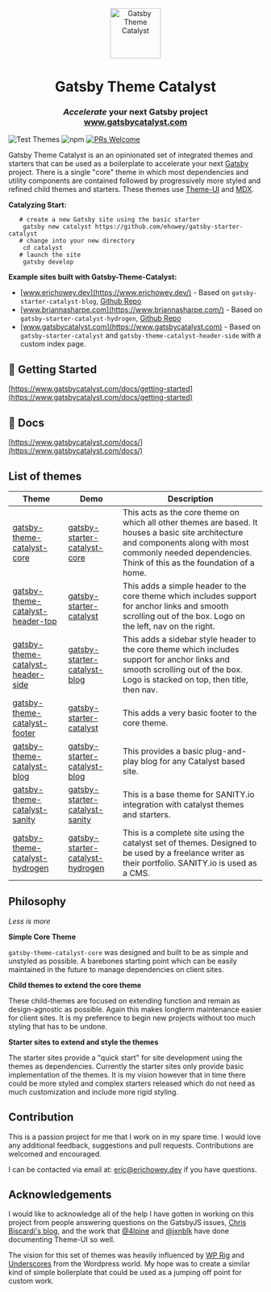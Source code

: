 <p align="center">
    <img alt="Gatsby Theme Catalyst" src="https://www.gatsbycatalyst.com/images/catalyst-site-icon-100.png" width="100" />
</p>
<h1 align="center">
  Gatsby Theme Catalyst
</h1>

<h3 align="center"><i>Accelerate</i> your next Gatsby project<br /><a href="https://www.gatsbycatalyst.com">www.gatsbycatalyst.com</a></h3>

![Test Themes](https://github.com/ehowey/gatsby-theme-catalyst/workflows/Test%20Themes/badge.svg) ![npm](https://img.shields.io/npm/dm/gatsby-theme-catalyst-core) [![PRs Welcome](https://img.shields.io/badge/PRs-welcome-brightgreen.svg?style=flat)](http://makeapullrequest.com)

Gatsby Theme Catalyst is an an opinionated set of integrated themes and starters that can be used as a boilerplate to accelerate your next [Gatsby](https://www.gatsbyjs.org) project. There is a single "core" theme in which most dependencies and utility components are contained followed by progressively more styled and refined child themes and starters. These themes use [Theme-UI](https://theme-ui.com/) and [MDX](https://mdxjs.com/getting-started/gatsby/).

**Catalyzing Start:**

```shell
   # create a new Gatsby site using the basic starter
    gatsby new catalyst https://github.com/ehowey/gatsby-starter-catalyst
   # change into your new directory
    cd catalyst
   # launch the site
    gatsby develop
```

**Example sites built with Gatsby-Theme-Catalyst:**

- [www.erichowey.dev](https://www.erichowey.dev/) - Based on `gatsby-starter-catalyst-blog`, [Github Repo](https://github.com/ehowey/erichoweydev)
- [www.briannasharpe.com](https://www.briannasharpe.com/) - Based on `gatsby-starter-catalyst-hydrogen`, [Github Repo](https://github.com/ehowey/briannasharpe)
- [www.gatsbycatalyst.com](https://www.gatsbycatalyst.com) - Based on `gatsby-starter-catalyst` and `gatsby-theme-catalyst-header-side` with a custom index page.

## :rocket: Getting Started

[https://www.gatsbycatalyst.com/docs/getting-started](https://www.gatsbycatalyst.com/docs/getting-started)

## :book: Docs

[https://www.gatsbycatalyst.com/docs/](https://www.gatsbycatalyst.com/docs/)

## List of themes

| Theme                                                                                                       | Demo                                                                                      | Description                                                                                                                                                                                                  |
| ----------------------------------------------------------------------------------------------------------- | ----------------------------------------------------------------------------------------- | ------------------------------------------------------------------------------------------------------------------------------------------------------------------------------------------------------------ |
| [gatsby-theme-catalyst-core](https://www.gatsbycatalyst.com/docs/gatsby-theme-catalyst-core/)               | [gatsby-starter-catalyst-core](https://gatsby-starter-catalyst-core.netlify.app/)         | This acts as the core theme on which all other themes are based. It houses a basic site architecture and components along with most commonly needed dependencies. Think of this as the foundation of a home. |
| [gatsby-theme-catalyst-header-top](https://www.gatsbycatalyst.com/docs/gatsby-theme-catalyst-header-top/)   | [gatsby-starter-catalyst](https://gatsby-starter-catalyst.netlify.app/)                   | This adds a simple header to the core theme which includes support for anchor links and smooth scrolling out of the box. Logo on the left, nav on the right.                                                 |
| [gatsby-theme-catalyst-header-side](https://www.gatsbycatalyst.com/docs/gatsby-theme-catalyst-header-side/) | [gatsby-starter-catalyst-blog](https://gatsby-starter-catalyst-blog.netlify.app/)         | This adds a sidebar style header to the core theme which includes support for anchor links and smooth scrolling out of the box. Logo is stacked on top, then title, then nav.                                |
| [gatsby-theme-catalyst-footer](https://www.gatsbycatalyst.com/docs/gatsby-theme-catalyst-footer/)           | [gatsby-starter-catalyst](https://gatsby-starter-catalyst.netlify.app/)                   | This adds a very basic footer to the core theme.                                                                                                                                                             |
| [gatsby-theme-catalyst-blog](https://www.gatsbycatalyst.com/docs/gatsby-theme-catalyst-blog/)               | [gatsby-starter-catalyst-blog](https://gatsby-starter-catalyst-blog.netlify.app/)         | This provides a basic plug-and-play blog for any Catalyst based site.                                                                                                                                        |
| [gatsby-theme-catalyst-sanity](https://www.gatsbycatalyst.com/docs/gatsby-theme-catalyst-sanity/)           | [gatsby-starter-catalyst-sanity](https://gatsby-starter-catalyst-sanity.netlify.app/)     | This is a base theme for SANITY.io integration with catalyst themes and starters.                                                                                                                            |
| [gatsby-theme-catalyst-hydrogen](https://www.gatsbycatalyst.com/docs/gatsby-theme-catalyst-hydrogen/)       | [gatsby-starter-catalyst-hydrogen](https://gatsby-starter-catalyst-hydrogen.netlify.app/) | This is a complete site using the catalyst set of themes. Designed to be used by a freelance writer as their portfolio. SANITY.io is used as a CMS.                                                          |

## Philosophy

<i>Less is more</i>

**Simple Core Theme**

`gatsby-theme-catalyst-core` was designed and built to be as simple and unstyled as possible. A barebones starting point which can be easily maintained in the future to manage dependencies on client sites.

**Child themes to extend the core theme**

These child-themes are focused on extending function and remain as design-agnostic as possible. Again this makes longterm maintenance easier for client sites. It is my preference to begin new projects without too much styling that has to be undone.

**Starter sites to extend and style the themes**

The starter sites provide a "quick start" for site development using the themes as dependencies. Currently the starter sites only provide basic implementation of the themes. It is my vision however that in time there could be more styled and complex starters released which do not need as much customization and include more rigid styling.

## Contribution

This is a passion project for me that I work on in my spare time. I would love any additional feedback, suggestions and pull requests. Contributions are welcomed and encouraged.

I can be contacted via email at: <eric@erichowey.dev> if you have questions.

## Acknowledgements

I would like to acknowledge all of the help I have gotten in working on this project from people answering questions on the GatsbyJS issues, [Chris Biscardi's blog](https://www.christopherbiscardi.com/), and the work that [@4lpine](https://twitter.com/4lpine) and [@jxnblk](https://twitter.com/jxnblk) have done documenting Theme-UI so well.

The vision for this set of themes was heavily influenced by [WP Rig](https://wprig.io/) and [Underscores](https://underscores.me/) from the Wordpress world. My hope was to create a similar kind of simple boilerplate that could be used as a jumping off point for custom work.
